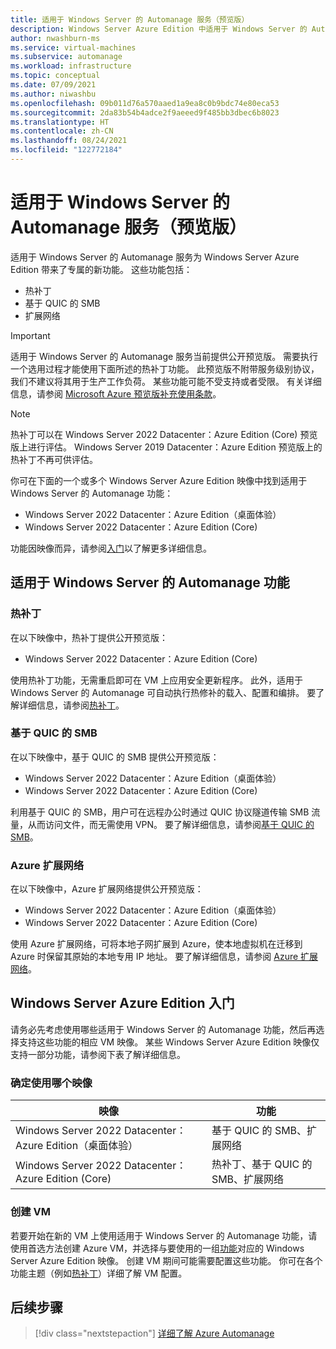 ```yaml
---
title: 适用于 Windows Server 的 Automanage 服务（预览版）
description: Windows Server Azure Edition 中适用于 Windows Server 的 Automanage 服务和功能概述
author: nwashburn-ms
ms.service: virtual-machines
ms.subservice: automanage
ms.workload: infrastructure
ms.topic: conceptual
ms.date: 07/09/2021
ms.author: niwashbu
ms.openlocfilehash: 09b011d76a570aaed1a9ea8c0b9bdc74e80eca53
ms.sourcegitcommit: 2da83b54b4adce2f9aeeed9f485bb3dbec6b8023
ms.translationtype: HT
ms.contentlocale: zh-CN
ms.lasthandoff: 08/24/2021
ms.locfileid: "122772184"
---
```

# <a name="automanage-for-windows-server-services-preview"></a>适用于 Windows Server 的 Automanage 服务（预览版）

适用于 Windows Server 的 Automanage 服务为 Windows Server Azure Edition 带来了专属的新功能。  这些功能包括：
- 热补丁
- 基于 QUIC 的 SMB
- 扩展网络

> [!IMPORTANT]
> 适用于 Windows Server 的 Automanage 服务当前提供公开预览版。 需要执行一个选用过程才能使用下面所述的热补丁功能。
> 此预览版不附带服务级别协议，我们不建议将其用于生产工作负荷。 某些功能可能不受支持或者受限。
> 有关详细信息，请参阅 [Microsoft Azure 预览版补充使用条款](https://azure.microsoft.com/support/legal/preview-supplemental-terms/)。

> [!NOTE]
> 热补丁可以在 Windows Server 2022 Datacenter：Azure Edition (Core) 预览版上进行评估。  Windows Server 2019 Datacenter：Azure Edition 预览版上的热补丁不再可供评估。

你可在下面的一个或多个 Windows Server Azure Edition 映像中找到适用于 Windows Server 的 Automanage 功能： 

- Windows Server 2022 Datacenter：Azure Edition（桌面体验）
- Windows Server 2022 Datacenter：Azure Edition (Core)

功能因映像而异，请参阅[入门](#getting-started-with-windows-server-azure-edition)以了解更多详细信息。

## <a name="automanage-for-windows-server-capabilities"></a>适用于 Windows Server 的 Automanage 功能

### <a name="hotpatch"></a>热补丁

在以下映像中，热补丁提供公开预览版：

- Windows Server 2022 Datacenter：Azure Edition (Core)

使用热补丁功能，无需重启即可在 VM 上应用安全更新程序。  此外，适用于 Windows Server 的 Automanage 可自动执行热修补的载入、配置和编排。  要了解详细信息，请参阅[热补丁](automanage-hotpatch.md)。  

### <a name="smb-over-quic"></a>基于 QUIC 的 SMB

在以下映像中，基于 QUIC 的 SMB 提供公开预览版：

- Windows Server 2022 Datacenter：Azure Edition（桌面体验）
- Windows Server 2022 Datacenter：Azure Edition (Core)

利用基于 QUIC 的 SMB，用户可在远程办公时通过 QUIC 协议隧道传输 SMB 流量，从而访问文件，而无需使用 VPN。  要了解详细信息，请参阅[基于 QUIC 的 SMB](/windows-server/storage/file-server/smb-over-quic)。  

### <a name="azure-extended-network"></a>Azure 扩展网络

在以下映像中，Azure 扩展网络提供公开预览版：

- Windows Server 2022 Datacenter：Azure Edition（桌面体验）
- Windows Server 2022 Datacenter：Azure Edition (Core)

使用 Azure 扩展网络，可将本地子网扩展到 Azure，使本地虚拟机在迁移到 Azure 时保留其原始的本地专用 IP 地址。 要了解详细信息，请参阅 [Azure 扩展网络](/windows-server/manage/windows-admin-center/azure/azure-extended-network)。  


## <a name="getting-started-with-windows-server-azure-edition"></a>Windows Server Azure Edition 入门

请务必先考虑使用哪些适用于 Windows Server 的 Automanage 功能，然后再选择支持这些功能的相应 VM 映像。  某些 Windows Server Azure Edition 映像仅支持一部分功能，请参阅下表了解详细信息。

### <a name="deciding-which-image-to-use"></a>确定使用哪个映像 

|映像|功能|
|--|--|
|Windows Server 2022 Datacenter：Azure Edition（桌面体验） | 基于 QUIC 的 SMB、扩展网络 | 
| Windows Server 2022 Datacenter：Azure Edition (Core) | 热补丁、基于 QUIC 的 SMB、扩展网络 | 

### <a name="creating-a-vm"></a>创建 VM

若要开始在新的 VM 上使用适用于 Windows Server 的 Automanage 功能，请使用首选方法创建 Azure VM，并选择与要使用的一组[功能](#getting-started-with-windows-server-azure-edition)对应的 Windows Server Azure Edition 映像。  创建 VM 期间可能需要配置这些功能。 你可在各个功能主题（例如[热补丁](automanage-hotpatch.md)）详细了解 VM 配置。

## <a name="next-steps"></a>后续步骤

> [!div class="nextstepaction"]
> [详细了解 Azure Automanage](automanage-virtual-machines.md)